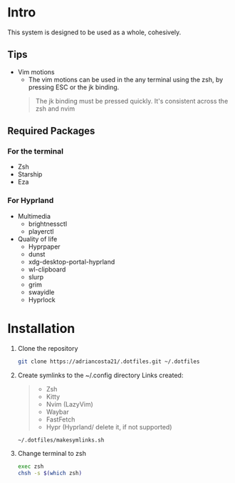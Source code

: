 # Intro
This system is designed to be used as a whole, cohesively.
## Tips
  * Vim motions
    * The vim motions can be used in the any terminal using the zsh, by pressing ESC or the jk binding. 
    > The jk binding must be pressed quickly. It's consistent across the zsh and nvim
## Required Packages
### For the terminal
  * Zsh
  * Starship
  * Eza
### For Hyprland
  * Multimedia
    * brightnessctl
    * playerctl
  * Quality of life
    * Hyprpaper
    * dunst 
    * xdg-desktop-portal-hyprland
    * wl-clipboard
    * slurp
    * grim
    * swayidle
    * Hyprlock
# Installation
1. Clone the repository
   ```bash
   git clone https://adriancosta21/.dotfiles.git ~/.dotfiles
   ```
2. Create symlinks to the ~/.config directory
   Links created:
    > * Zsh
    > * Kitty
    > * Nvim (LazyVim)
    > * Waybar
    > * FastFetch
    > * Hypr (Hyprland/ delete it, if not supported)

   ```bash
   ~/.dotfiles/makesymlinks.sh
   ```
3. Change terminal to zsh
   ```bash
   exec zsh
   chsh -s $(which zsh)
